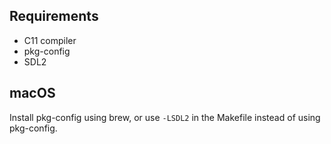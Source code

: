 ## Requirements

* C11 compiler
* pkg-config
* SDL2

## macOS

Install pkg-config using brew, or use `-LSDL2` in the Makefile instead of using pkg-config.

